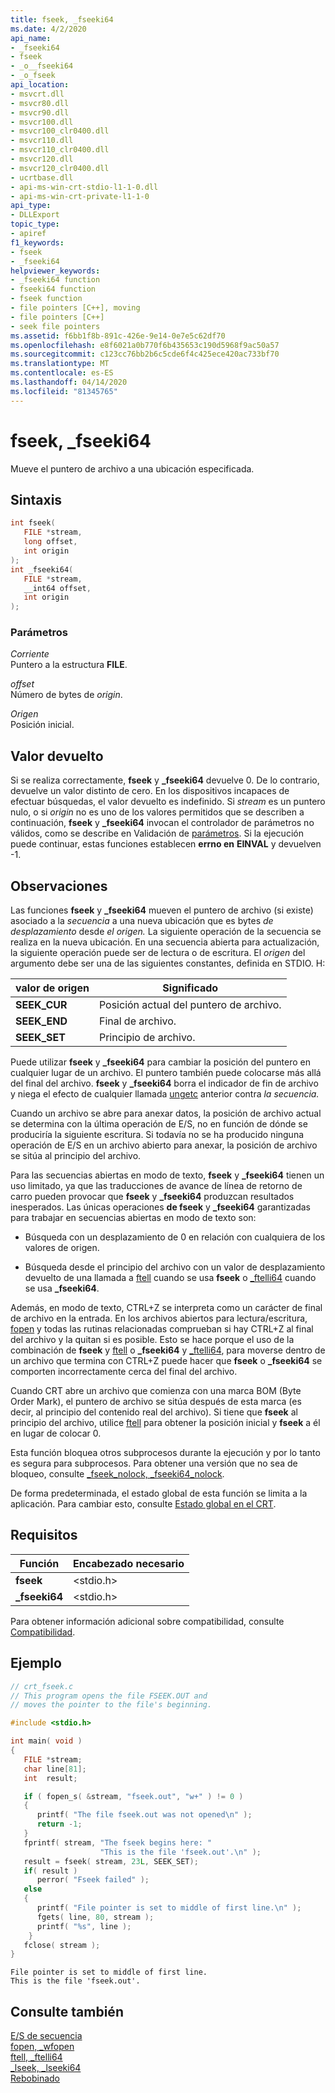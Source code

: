```yaml
---
title: fseek, _fseeki64
ms.date: 4/2/2020
api_name:
- _fseeki64
- fseek
- _o__fseeki64
- _o_fseek
api_location:
- msvcrt.dll
- msvcr80.dll
- msvcr90.dll
- msvcr100.dll
- msvcr100_clr0400.dll
- msvcr110.dll
- msvcr110_clr0400.dll
- msvcr120.dll
- msvcr120_clr0400.dll
- ucrtbase.dll
- api-ms-win-crt-stdio-l1-1-0.dll
- api-ms-win-crt-private-l1-1-0
api_type:
- DLLExport
topic_type:
- apiref
f1_keywords:
- fseek
- _fseeki64
helpviewer_keywords:
- _fseeki64 function
- fseeki64 function
- fseek function
- file pointers [C++], moving
- file pointers [C++]
- seek file pointers
ms.assetid: f6bb1f8b-891c-426e-9e14-0e7e5c62df70
ms.openlocfilehash: e8f6021a0b770f6b435653c190d5968f9ac50a57
ms.sourcegitcommit: c123cc76bb2b6c5cde6f4c425ece420ac733bf70
ms.translationtype: MT
ms.contentlocale: es-ES
ms.lasthandoff: 04/14/2020
ms.locfileid: "81345765"
---
```

# <a name="fseek-_fseeki64"></a>fseek, _fseeki64

Mueve el puntero de archivo a una ubicación especificada.

## <a name="syntax"></a>Sintaxis

```C
int fseek(
   FILE *stream,
   long offset,
   int origin
);
int _fseeki64(
   FILE *stream,
   __int64 offset,
   int origin
);
```

### <a name="parameters"></a>Parámetros

*Corriente*<br/>
Puntero a la estructura **FILE**.

*offset*<br/>
Número de bytes de *origin*.

*Origen*<br/>
Posición inicial.

## <a name="return-value"></a>Valor devuelto

Si se realiza correctamente, **fseek** y **_fseeki64** devuelve 0. De lo contrario, devuelve un valor distinto de cero. En los dispositivos incapaces de efectuar búsquedas, el valor devuelto es indefinido. Si *stream* es un puntero nulo, o si *origin* no es uno de los valores permitidos que se describen a continuación, **fseek** y **_fseeki64** invocan el controlador de parámetros no válidos, como se describe en Validación de [parámetros](../../c-runtime-library/parameter-validation.md). Si la ejecución puede continuar, estas funciones establecen **errno en** **EINVAL** y devuelven -1.

## <a name="remarks"></a>Observaciones

Las funciones **fseek** y **_fseeki64** mueven el puntero de archivo (si existe) asociado a la *secuencia* a una nueva ubicación que es bytes *de desplazamiento* desde *el origen.* La siguiente operación de la secuencia se realiza en la nueva ubicación. En una secuencia abierta para actualización, la siguiente operación puede ser de lectura o de escritura. El *origen* del argumento debe ser una de las siguientes constantes, definida en STDIO. H:

|valor de origen|Significado|
|-|-|
| **SEEK_CUR** | Posición actual del puntero de archivo. |
| **SEEK_END** | Final de archivo. |
| **SEEK_SET** | Principio de archivo. |

Puede utilizar **fseek** y **_fseeki64** para cambiar la posición del puntero en cualquier lugar de un archivo. El puntero también puede colocarse más allá del final del archivo. **fseek** y **_fseeki64** borra el indicador de fin de archivo y niega el efecto de cualquier llamada [ungetc](ungetc-ungetwc.md) anterior contra *la secuencia.*

Cuando un archivo se abre para anexar datos, la posición de archivo actual se determina con la última operación de E/S, no en función de dónde se produciría la siguiente escritura. Si todavía no se ha producido ninguna operación de E/S en un archivo abierto para anexar, la posición de archivo se sitúa al principio del archivo.

Para las secuencias abiertas en modo de texto, **fseek** y **_fseeki64** tienen un uso limitado, ya que las traducciones de avance de línea de retorno de carro pueden provocar que **fseek** y **_fseeki64** produzcan resultados inesperados. Las únicas operaciones **de fseek** y **_fseeki64** garantizadas para trabajar en secuencias abiertas en modo de texto son:

- Búsqueda con un desplazamiento de 0 en relación con cualquiera de los valores de origen.

- Búsqueda desde el principio del archivo con un valor de desplazamiento devuelto de una llamada a [ftell](ftell-ftelli64.md) cuando se usa **fseek** o [_ftelli64](ftell-ftelli64.md) cuando se usa **_fseeki64**.

Además, en modo de texto, CTRL+Z se interpreta como un carácter de final de archivo en la entrada. En los archivos abiertos para lectura/escritura, [fopen](fopen-wfopen.md) y todas las rutinas relacionadas comprueban si hay CTRL+Z al final del archivo y la quitan si es posible. Esto se hace porque el uso de la combinación de **fseek** y [ftell](ftell-ftelli64.md) o **_fseeki64** y [_ftelli64](ftell-ftelli64.md), para moverse dentro de un archivo que termina con CTRL+Z puede hacer que **fseek** o **_fseeki64** se comporten incorrectamente cerca del final del archivo.

Cuando CRT abre un archivo que comienza con una marca BOM (Byte Order Mark), el puntero de archivo se sitúa después de esta marca (es decir, al principio del contenido real del archivo). Si tiene que **fseek** al principio del archivo, utilice [ftell](ftell-ftelli64.md) para obtener la posición inicial y **fseek** a él en lugar de colocar 0.

Esta función bloquea otros subprocesos durante la ejecución y por lo tanto es segura para subprocesos. Para obtener una versión que no sea de bloqueo, consulte [_fseek_nolock, _fseeki64_nolock](fseek-nolock-fseeki64-nolock.md).

De forma predeterminada, el estado global de esta función se limita a la aplicación. Para cambiar esto, consulte [Estado global en el CRT](../global-state.md).

## <a name="requirements"></a>Requisitos

|Función|Encabezado necesario|
|--------------|---------------------|
|**fseek**|\<stdio.h>|
|**_fseeki64**|\<stdio.h>|

Para obtener información adicional sobre compatibilidad, consulte [Compatibilidad](../../c-runtime-library/compatibility.md).

## <a name="example"></a>Ejemplo

```C
// crt_fseek.c
// This program opens the file FSEEK.OUT and
// moves the pointer to the file's beginning.

#include <stdio.h>

int main( void )
{
   FILE *stream;
   char line[81];
   int  result;

   if ( fopen_s( &stream, "fseek.out", "w+" ) != 0 )
   {
      printf( "The file fseek.out was not opened\n" );
      return -1;
   }
   fprintf( stream, "The fseek begins here: "
                    "This is the file 'fseek.out'.\n" );
   result = fseek( stream, 23L, SEEK_SET);
   if( result )
      perror( "Fseek failed" );
   else
   {
      printf( "File pointer is set to middle of first line.\n" );
      fgets( line, 80, stream );
      printf( "%s", line );
    }
   fclose( stream );
}
```

```Output
File pointer is set to middle of first line.
This is the file 'fseek.out'.
```

## <a name="see-also"></a>Consulte también

[E/S de secuencia](../../c-runtime-library/stream-i-o.md)<br/>
[fopen, _wfopen](fopen-wfopen.md)<br/>
[ftell, _ftelli64](ftell-ftelli64.md)<br/>
[_lseek, _lseeki64](lseek-lseeki64.md)<br/>
[Rebobinado](rewind.md)<br/>
